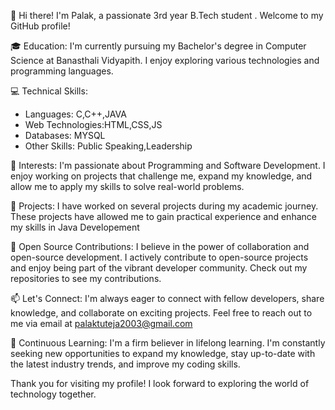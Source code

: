 👋 Hi there! I'm Palak, a passionate 3rd year B.Tech student . Welcome to my GitHub profile!

🎓 Education:
I'm currently pursuing my Bachelor's degree in Computer Science at Banasthali Vidyapith. I enjoy exploring various technologies and programming languages.

💻 Technical Skills:
- Languages: C,C++,JAVA
- Web Technologies:HTML,CSS,JS
- Databases: MYSQL
- Other Skills: Public Speaking,Leadership

🌱 Interests:
I'm passionate about Programming and Software Development. I enjoy working on projects that challenge me, expand my knowledge, and allow me to apply my skills to solve real-world problems.

🚀 Projects:
I have worked on several projects during my academic journey. These projects have allowed me to gain practical experience and enhance my skills in Java Developement

🌟 Open Source Contributions:
I believe in the power of collaboration and open-source development. I actively contribute to open-source projects and enjoy being part of the vibrant developer community. Check out my repositories to see my contributions.

📫 Let's Connect:
I'm always eager to connect with fellow developers, share knowledge, and collaborate on exciting projects. Feel free to reach out to me via email at palaktuteja2003@gmail.com

🌈 Continuous Learning:
I'm a firm believer in lifelong learning. I'm constantly seeking new opportunities to expand my knowledge, stay up-to-date with the latest industry trends, and improve my coding skills.

Thank you for visiting my profile! I look forward to exploring the world of technology together.
